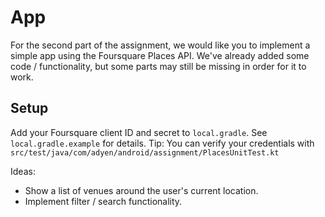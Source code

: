
# App

For the second part of the assignment, we would like you to implement a simple app using the Foursquare Places API.
We've already added some code / functionality, but some parts may still be missing in order for it to work.


## Setup
Add your Foursquare client ID and secret to `local.gradle`. See `local.gradle.example` for details.
Tip: You can verify your credentials with `src/test/java/com/adyen/android/assignment/PlacesUnitTest.kt`


Ideas:
- Show a list of venues around the user's current location.
- Implement filter / search functionality.
